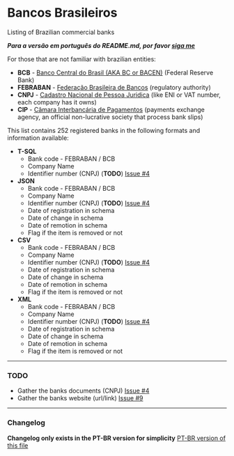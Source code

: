 # Bancos Brasileiros
Listing of Brazilian commercial banks

***Para a versão em português do README.md, por favor [siga me](https://github.com/guibranco/BancosBrasileiros/blob/master/README.md)***

For those that are not familiar with brazilian entities:
- **BCB** - [Banco Central do Brasil (AKA BC or BACEN)](https://www.bcb.gov.br/) (Federal Reserve Bank)
- **FEBRABAN** - [Federação Brasileira de Bancos](https://portal.febraban.org.br) (regulatory authority)
- **CNPJ** - [Cadastro Nacional de Pessoa Juridica](http://receita.economia.gov.br/orientacao/tributaria/cadastros/consultas-cnpj) (like ENI or VAT number, each company has it owns)
- **CIP** - [Câmara Interbancária de Pagamentos](https://www.cip-bancos.org.br) (payments exchange agency, an official non-lucrative society that process bank slips)

This list contains 252 registered banks in the following formats and information available:

- **T-SQL**
    - Bank code - FEBRABAN / BCB
    - Company Name
    - Identifier number (CNPJ) (**TODO**) [Issue #4](https://github.com/guibranco/BancosBrasileiros/issues/4)
 - **JSON**
    - Bank code - FEBRABAN / BCB
    - Company Name
    - Identifier number (CNPJ) (**TODO**) [Issue #4](https://github.com/guibranco/BancosBrasileiros/issues/4)
	- Date of registration in schema
	- Date of change in schema
	- Date of remotion in schema
	- Flag if the item is removed or not
- **CSV**
    - Bank code - FEBRABAN / BCB
    - Company Name
    - Identifier number (CNPJ) (**TODO**) [Issue #4](https://github.com/guibranco/BancosBrasileiros/issues/4)
	- Date of registration in schema
	- Date of change in schema
	- Date of remotion in schema
	- Flag if the item is removed or not
- **XML**
    - Bank code - FEBRABAN / BCB
    - Company Name
    - Identifier number (CNPJ) (**TODO**) [Issue #4](https://github.com/guibranco/BancosBrasileiros/issues/4)
	- Date of registration in schema
	- Date of change in schema
	- Date of remotion in schema
	- Flag if the item is removed or not
---

### TODO

- Gather the banks documents (CNPJ) [Issue #4](https://github.com/guibranco/BancosBrasileiros/issues/4)
- Gather the banks website (url/link) [Issue #9](https://github.com/guibranco/BancosBrasileiros/issues/9)

---
### Changelog

**Changelog only exists in the PT-BR version for simplicity** [PT-BR version of this file](https://github.com/guibranco/BancosBrasileiros/blob/master/README.md)
